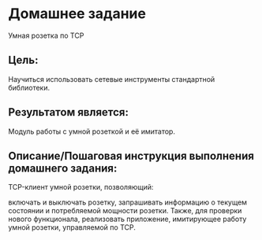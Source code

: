 # Домашнее задание
Умная розетка по TCP

## Цель:
Научиться использовать сетевые инструменты стандартной библиотеки.

## Результатом является:
Модуль работы с умной розеткой и её имитатор.


## Описание/Пошаговая инструкция выполнения домашнего задания:
TCP-клиент умной розетки, позволяющий:

включать и выключать розетку,
запрашивать информацию о текущем состоянии и потребляемой мощности розетки.
Также, для проверки нового функционала, реализовать приложение, имитирующее работу умной розетки, управляемой по TCP.